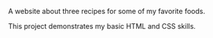 A website about three recipes for some of my favorite foods.

This project demonstrates my basic HTML and CSS skills.